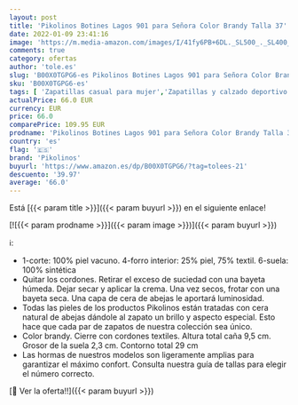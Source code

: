 ```yaml
---
layout: post
title: 'Pikolinos Botines Lagos 901 para Señora Color Brandy Talla 37'
date: 2022-01-09 23:41:16
image: 'https://m.media-amazon.com/images/I/41fy6PB+6DL._SL500_._SL400_.jpg'
comments: true
category: ofertas
author: 'tole.es'
slug: 'B00X0TGPG6-es Pikolinos Botines Lagos 901 para Señora Color Brandy Talla 37'
sku: 'B00X0TGPG6-es'
tags: [ 'Zapatillas casual para mujer','Zapatillas y calzado deportivo para mujer','Zapatos','Zapatos para mujer','Zapatos y complementos','botines','pikolinos', ]
actualPrice: 66.0 EUR
currency: EUR
price: 66.0
comparePrice: 109.95 EUR
prodname: 'Pikolinos Botines Lagos 901 para Señora Color Brandy Talla 37'
country: 'es'
flag: '🇪🇸'
brand: 'Pikolinos'
buyurl: 'https://www.amazon.es/dp/B00X0TGPG6/?tag=tolees-21'
descuento: '39.97'
average: '66.0'
---
```


Está [{{< param title >}}]({{< param buyurl >}}) en el siguiente enlace!

[![{{< param prodname >}}]({{< param image >}})]({{< param buyurl >}})

ℹ️:

- 1-corte: 100% piel vacuno. 4-forro interior: 25% piel, 75% textil. 6-suela: 100% sintética
- Quitar los cordones. Retirar el exceso de suciedad con una bayeta húmeda. Dejar secar y aplicar la crema. Una vez secos, frotar con una bayeta seca. Una capa de cera de abejas le aportará luminosidad.
- Todas las pieles de los productos Pikolinos están tratadas con cera natural de abejas dándole al zapato un brillo y aspecto especial. Esto hace que cada par de zapatos de nuestra colección sea único.
- Color brandy. Cierre con cordones textiles. Altura total caña 9,5 cm. Grosor de la suela 2,3 cm. Contorno total 29 cm
- Las hormas de nuestros modelos son ligeramente amplias para garantizar el máximo confort. Consulta nuestra guía de tallas para elegir el número correcto.

[🛒 Ver la oferta!!]({{< param buyurl >}})
